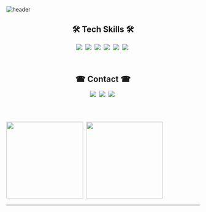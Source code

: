 ![header](https://capsule-render.vercel.app/api?type=waving&color=gradient&height=225&section=header&text=Hi%20there!&fontSize=90&animation=fadeIn&fontAlignY=38&desc=I%60m%20Game%20Programmer!&descAlignY=60&descAlign=58)

<h2 align='center'>🛠 Tech Skills 🛠</h2>
<p align="center">
  <img src ="https://img.shields.io/badge/GIT-E44C30?style=for-the-badge&logo=git&logoColor=white"</a>&nbsp
  <img src ="https://img.shields.io/badge/C%23-239120?style=for-the-badge&logo=c-sharp&logoColor=white"</a>&nbsp
  <img src ="https://img.shields.io/badge/Unity-100000?style=for-the-badge&logo=unity&logoColor=white"</a>&nbsp
  <img src ="https://img.shields.io/badge/C%2B%2B-00599C?style=for-the-badge&logo=c%2B%2B&logoColor=white"</a>&nbsp
  <img src ="https://img.shields.io/badge/C-00599C?style=for-the-badge&logo=c&logoColor=white"</a>&nbsp
  <img src ="https://img.shields.io/badge/Python-3776AB?style=for-the-badge&logo=python&logoColor=white"</a>&nbsp
</p>

<br>

<h2 align='center'>☎ Contact ☎</h2>
<p align="center">
  <img src ="https://img.shields.io/badge/Slack-4A154B?style=for-the-badge&logo=slack&logoColor=white"</a>&nbsp
  <img src ="https://img.shields.io/badge/Gmail-D14836?style=for-the-badge&logo=gmail&logoColor=white&link=mailto:idstorage1892@gmail.com"/></a>&nbsp
  <img src ="https://img.shields.io/badge/LinkedIn-0077B5?style=for-the-badge&logo=linkedin&logoColor=white&link=https://www.linkedin.com/in/minjong-kim-b3686a232/"/></a>&nbsp
  <!-- <br>
  <img src ="https://img.shields.io/badge/Instagram-E4405F?style=for-the-badge&logo=instagram&logoColor=white&link=https://www.instagram.com/mj._.storage/"/></a>&nbsp
  <img src ="https://img.shields.io/badge/Steam-000000?style=for-the-badge&logo=steam&logoColor=white&link=https://steamcommunity.com/profiles/76561198384433276"/></a>&nbsp -->
</p>

<br><br>

<p align="left">
  <img src ="https://github-readme-stats.vercel.app/api?username=IDstorage&theme=radical" height = "200"/></a>&nbsp
  <img src ="https://github-readme-stats.vercel.app/api/top-langs/?username=IDstorage&layout=compact&theme=radical" height = "200"/></a>&nbsp
</p>

---
